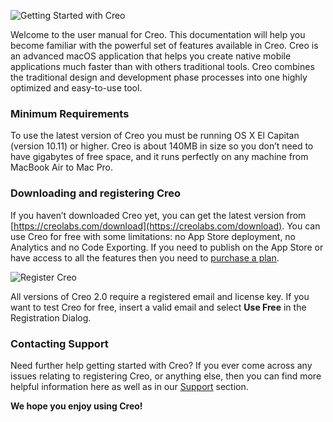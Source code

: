 ![Getting Started with Creo](creo_intro_1.png)

Welcome to the user manual for Creo. This documentation will help you become familiar with the powerful set of features available in Creo. Creo is an advanced macOS application that helps you create native mobile applications much faster than with others traditional tools. Creo combines the traditional design and development phase processes into one highly optimized and easy-to-use tool. 

### Minimum Requirements

To use the latest version of Creo you must be running OS X El Capitan (version 10.11) or higher. Creo is about 140MB in size so you don’t need to have gigabytes of free space, and it runs perfectly on any machine from MacBook Air to Mac Pro.

### Downloading and registering Creo

If you haven’t downloaded Creo yet, you can get the latest version from [https://creolabs.com/download](https://creolabs.com/download). You can use Creo for free with some limitations: no App Store deployment, no Analytics and no Code Exporting. If you need to publish on the App Store or have access to all the features then you need to [purchase a plan](https://creolabs.com/store).

![Register Creo](creo_register.png)

All versions of Creo 2.0 require a registered email and license key. If you want to test Creo for free, insert a valid email and select <strong>Use Free</strong> in the Registration Dialog.

### Contacting Support

Need further help getting started with Creo? If you ever come across any issues relating to registering Creo, or anything else, then you can find more helpful information here as well as in our [Support](https://creolabs.com/support) section.

<strong>We hope you enjoy using Creo!</strong>
